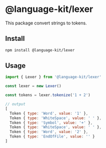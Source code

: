 # @language-kit/lexer

This package convert strings to tokens.

## Install

```bash
npm install @language-kit/lexer
```

## Usage
```js
import { Lexer } from '@language-kit/lexer'

const lexer = new Lexer()

const tokens = lexer.tokenize('1 + 2')

// output
[
  Token { type: 'Word', value: '1' },
  Token { type: 'WhiteSpace', value: ' ' },
  Token { type: 'Symbol', value: '+' },
  Token { type: 'WhiteSpace', value: ' ' },
  Token { type: 'Word', value: '2' },
  Token { type: 'EndOfFile', value: '' }
]
```
